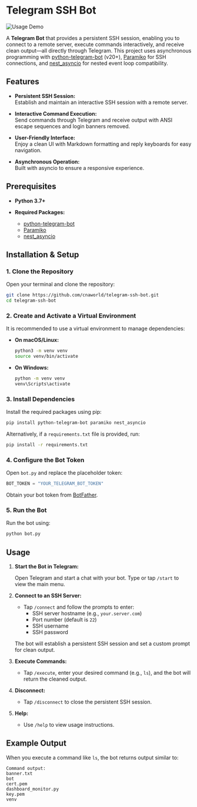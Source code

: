 # Telegram SSH Bot

![Usage Demo](https://imgur.com/SR6jUve)

A **Telegram Bot** that provides a persistent SSH session, enabling you to connect to a remote server, execute commands interactively, and receive clean output—all directly through Telegram. This project uses asynchronous programming with [python-telegram-bot](https://github.com/python-telegram-bot/python-telegram-bot) (v20+), [Paramiko](https://www.paramiko.org/) for SSH connections, and [nest_asyncio](https://github.com/erdewit/nest_asyncio) for nested event loop compatibility.

## Features

- **Persistent SSH Session:**  
  Establish and maintain an interactive SSH session with a remote server.

- **Interactive Command Execution:**  
  Send commands through Telegram and receive output with ANSI escape sequences and login banners removed.

- **User-Friendly Interface:**  
  Enjoy a clean UI with Markdown formatting and reply keyboards for easy navigation.
  
- **Asynchronous Operation:**  
  Built with asyncio to ensure a responsive experience.

## Prerequisites

- **Python 3.7+**

- **Required Packages:**
  - [python-telegram-bot](https://github.com/python-telegram-bot/python-telegram-bot)
  - [Paramiko](https://www.paramiko.org/)
  - [nest_asyncio](https://github.com/erdewit/nest_asyncio)

## Installation & Setup

### 1. Clone the Repository

Open your terminal and clone the repository:

```bash
git clone https://github.com/cnaworld/telegram-ssh-bot.git
cd telegram-ssh-bot
```

### 2. Create and Activate a Virtual Environment

It is recommended to use a virtual environment to manage dependencies:

- **On macOS/Linux:**

  ```bash
  python3 -m venv venv
  source venv/bin/activate
  ```

- **On Windows:**

  ```bash
  python -m venv venv
  venv\Scripts\activate
  ```

### 3. Install Dependencies

Install the required packages using pip:

```bash
pip install python-telegram-bot paramiko nest_asyncio
```

Alternatively, if a `requirements.txt` file is provided, run:

```bash
pip install -r requirements.txt
```

### 4. Configure the Bot Token

Open `bot.py` and replace the placeholder token:

```python
BOT_TOKEN = "YOUR_TELEGRAM_BOT_TOKEN"
```

Obtain your bot token from [BotFather](https://core.telegram.org/bots#botfather).

### 5. Run the Bot

Run the bot using:

```bash
python bot.py
```

## Usage

1. **Start the Bot in Telegram:**

   Open Telegram and start a chat with your bot. Type or tap `/start` to view the main menu.

2. **Connect to an SSH Server:**

   - Tap `/connect` and follow the prompts to enter:
     - SSH server hostname (e.g., `your.server.com`)
     - Port number (default is `22`)
     - SSH username
     - SSH password
   
   The bot will establish a persistent SSH session and set a custom prompt for clean output.

3. **Execute Commands:**

   - Tap `/execute`, enter your desired command (e.g., `ls`), and the bot will return the cleaned output.

4. **Disconnect:**

   - Tap `/disconnect` to close the persistent SSH session.

5. **Help:**

   - Use `/help` to view usage instructions.

## Example Output

When you execute a command like `ls`, the bot returns output similar to:

```
Command output:
banner.txt
bot
cert.pem
dashboard_monitor.py
key.pem
venv
```

